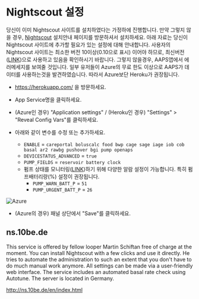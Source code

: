 # Nightscout 설정

당신이 이미 Nightscout 사이트를 설치하였다는 가정하에 진행합니다. 만약 그렇지 않을 경우, [Nightscout](http://www.nightscout.info/wiki/welcome/set-up-nightscout-using-heroku) 설치안내 페이지를 방문하셔서 설치하세요. 아래 자료는 당신이 Nightscout 사이트에 추가할 필요가 있는 설정에 대해 안내합니다. 사용자의 Nightscout 사이트는 최소한 버전 10이상(0.10으로 표시) 이어야 하므로, 최신버전([LINK](http://www.nightscout.info/wiki/welcome/how-to-update-to-latest-cgm-remote-monitor-aka-cookie))으로 사용하고 있음을 확인하시기 바랍니다. 그렇지 않을경우, AAPS앱에서 에러메세지를 보여줄 것입니다. 일부 유저들이 Azure의 무료 한도 이상으로 AAPS가 데이터를 사용하는것을 발견하였습니다. 따라서 Azure보단 Heroku가 권장됩니다.

* https://herokuapp.com/ 을 방문하세요.

* App Service명을 클릭하세요.

* (Azure인 경우) "Application settings" / (Heroku인 경우) "Settings" > "Reveal Config Vars"를 클릭하세요.

* 아래와 같이 변수를 수정 또는 추가하세요.
  
  * `ENABLE` = `careportal boluscalc food bwp cage sage iage iob cob basal ar2 rawbg pushover bgi pump openaps`
  * `DEVICESTATUS_ADVANCED` = `true`
  * `PUMP_FIELDS` = `reservoir battery clock` 
  * 펌프 상태를 모니터링([LINK](https://github.com/nightscout/cgm-remote-monitor#pump-pump-monitoring))하기 위해 다양한 알람 설정이 가능합니다. 특히 펌프배터리량(%) 설정이 권장됩니다. 
    * `PUMP_WARN_BATT_P` = `51`
    * `PUMP_URGENT_BATT_P` = `26`

![Azure](../../images/nightscout1.png)

* (Azure의 경우) 패널 상단에서 "Save"를 클릭하세요.

## ns.10be.de

This service is offered by fellow looper Martin Schiftan free of charge at the moment. You can install Nightscout with a few clicks and use it directly. He tries to automate the administration to such an extent that you don't have to do much manual work anymore. All settings can be made via a user-friendly web interface. The service includes an automated basal rate check using Autotune. The server is located in Germany.

<http://ns.10be.de/en/index.html>
